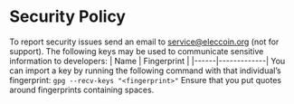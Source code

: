 # Security Policy

To report security issues send an email to service@eleccoin.org (not for support).
The following keys may be used to communicate sensitive information to developers:
| Name | Fingerprint |
|------|-------------|
You can import a key by running the following command with that individual’s fingerprint: `gpg --recv-keys "<fingerprint>"` Ensure that you put quotes around fingerprints containing spaces.
